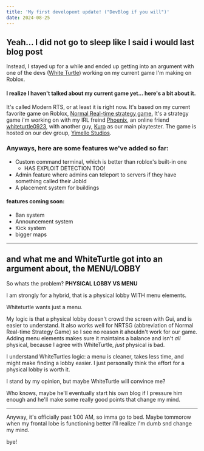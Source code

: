```yaml
---
title: 'My first developemt update! ("DevBlog if you will")'
date: 2024-08-25
---
```

## Yeah... I did not go to sleep like I said i would last blog post
Instead, I stayed up for a while and ended up getting into an argument with one of the devs ([White Turtle](https://www.roblox.com/users/1313328468/profile)) working on my current game I'm making on Roblox.
#### I realize I haven't talked about my current game yet... here's a bit about it.
It's called Modern RTS, or at least it is right now. It's based on my current favorite game on Roblox, [Normal Real-time strategy game.](https://www.roblox.com/games/8590762007/normal-real-time-strategy-game-RTS-BETA) It's a strategy game i'm working on with my IRL freind [Phoenix](https://www.roblox.com/users/4892317634/profile), an online friend [whiteturtle0923](https://www.roblox.com/users/1313328468/profile), with another guy, [Kuro](https://www.roblox.com/users/1218057944/profile) as our main playtester. The game is hosted on our dev group, [Yimello Studios](https://www.roblox.com/groups/33377712/Yimello-studios#!/about).
### Anyways, here are some features we've added so far:
- Custom command terminal, which is better than roblox's built-in one
   - HAS EXPLOIT DETECTION TOO!
- Admin feature where admins can teleport to servers if they have something called their JobId
- A placement system for buildings
#### features coming soon:
- Ban system
- Announcement system
- Kick system
- bigger maps

----
and what me and WhiteTurtle got into an argument about, the MENU/LOBBY
----
So whats the problem?
**PHYSICAL LOBBY VS MENU**

I am strongly for a hybrid, that is a physical lobby WITH menu elements.

Whiteturtle wants just a menu.

My logic is that a physical lobby doesn't crowd the screen with Gui, and is easier to understand. It also works well for NRTSG (abbreviation of Normal Real-time Strategy Game) so I see no reason it ahouldn't work for our game. Adding menu elements makes sure it maintains a balance and isn't _all_ physical, because I agree with WhiteTurtle, _just_ physical is bad.

I understand WhiteTurtles logic: a menu is cleaner, takes less time, and might make finding a lobby easier. I just personally think the effort for a physical lobby is worth it.

I stand by my opinion, but maybe WhiteTurtle will convince me?

Who knows, maybe he'll eventually start his own blog if I pressure him enough and he'll make some really good points that change my mind.
****
Anyway, it's officially past 1:00 AM, so imma go to bed. Maybe tommorow when my frontal lobe is functioning better i'll realize I'm dumb snd change my mind.

bye!
